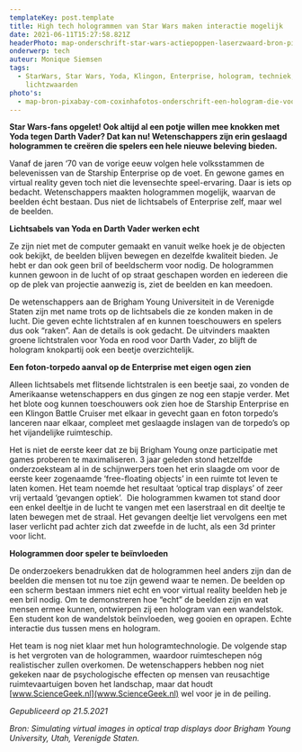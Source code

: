 ```yaml
---
templateKey: post.template
title: High tech hologrammen van Star Wars maken interactie mogelijk
date: 2021-06-11T15:27:58.821Z
headerPhoto: map-onderschrift-star-wars-actiepoppen-laserzwaard-bron-pixabay-com-image-img-star-wars-actiepoppen-laserzwaard-jpg
onderwerp: tech
auteur: Monique Siemsen
tags:
  - StarWars, Star Wars, Yoda, Klingon, Enterprise, hologram, techniek,
    lichtzwaarden
photo's:
  - map-bron-pixabay-com-coxinhafotos-onderschrift-een-hologram-die-voor-iedereen-op-straat-te-zien-is-en-waarmee-interactie-mogelijk-is-vanaf-nu-bestaat-het-image-img-vrouw-hologram-stad-jpg
---
```

**Star Wars-fans opgelet! Ook altijd al een potje willen mee knokken met Yoda tegen Darth Vader? Dat kan nu! Wetenschappers zijn erin geslaagd hologrammen te creëren die spelers een hele nieuwe beleving bieden.**

Vanaf de jaren ‘70 van de vorige eeuw volgen hele volksstammen de belevenissen van de Starship Enterprise op de voet. En gewone games en virtual reality geven toch niet die levensechte speel-ervaring. Daar is iets op bedacht. Wetenschappers maakten hologrammen mogelijk, waarvan de beelden écht bestaan. Dus niet de lichtsabels of Enterprise zelf, maar wel de beelden. 

**Lichtsabels van Yoda en Darth Vader werken echt**

Ze zijn niet met de computer gemaakt en vanuit welke hoek je de objecten ook bekijkt, de beelden blijven bewegen en dezelfde kwaliteit bieden. Je hebt er dan ook geen bril of beeldscherm voor nodig. De hologrammen kunnen gewoon in de lucht of op straat geschapen worden en iedereen die op de plek van projectie aanwezig is, ziet de beelden en kan meedoen.

De wetenschappers aan de Brigham Young Universiteit in de Verenigde Staten zijn met name trots op de lichtsabels die ze konden maken in de lucht. Die geven echte lichtstralen af en kunnen toeschouwers en spelers dus ook “raken”. Aan de details is ook gedacht. De uitvinders maakten groene lichtstralen voor Yoda en rood voor Darth Vader, zo blijft de hologram knokpartij ook een beetje overzichtelijk.

**Een foton-torpedo aanval op de Enterprise met eigen ogen zien**

Alleen lichtsabels met flitsende lichtstralen is een beetje saai, zo vonden de Amerikaanse wetenschappers en dus gingen ze nog een stapje verder. Met het blote oog kunnen toeschouwers ook zien hoe de Starship Enterprise en een Klingon Battle Cruiser met elkaar in gevecht gaan en foton torpedo’s lanceren naar elkaar, compleet met geslaagde inslagen van de torpedo’s op het vijandelijke ruimteschip.

Het is niet de eerste keer dat ze bij Brigham Young onze participatie met games proberen te maximaliseren. 3 jaar geleden stond hetzelfde onderzoeksteam al in de schijnwerpers toen het erin slaagde om voor de eerste keer zogenaamde ‘free-floating objects’ in een ruimte tot leven te laten komen. Het team noemde het resultaat ‘optical trap displays’ of zeer vrij vertaald ‘gevangen optiek’.  Die hologrammen kwamen tot stand door een enkel deeltje in de lucht te vangen met een laserstraal en dit deeltje te laten bewegen met de straal. Het gevangen deeltje liet vervolgens een met laser verlicht pad achter zich dat zweefde in de lucht, als een 3d printer voor licht.

**Hologrammen door speler te beïnvloeden**

De onderzoekers benadrukken dat de hologrammen heel anders zijn dan de beelden die mensen tot nu toe zijn gewend waar te nemen. De beelden op een scherm bestaan immers niet echt en voor virtual reality beelden heb je een bril nodig. Om te demonstreren hoe “echt” de beelden zijn en wat mensen ermee kunnen, ontwierpen zij een hologram van een wandelstok. Een student kon de wandelstok beïnvloeden, weg gooien en oprapen. Echte interactie dus tussen mens en hologram. 

Het team is nog niet klaar met hun hologramtechnologie. De volgende stap is het vergroten van de hologrammen, waardoor ruimteschepen nóg realistischer zullen overkomen. De wetenschappers hebben nog niet gekeken naar de psychologische effecten op mensen van reusachtige ruimtevaartuigen boven het landschap, maar dat houdt [www.ScienceGeek.nl](www.ScienceGeek.nl) wel voor je in de peiling.

*Gepubliceerd op 21.5.2021*

*Bron: Simulating virtual images in optical trap displays door Brigham Young University, Utah, Verenigde Staten.*